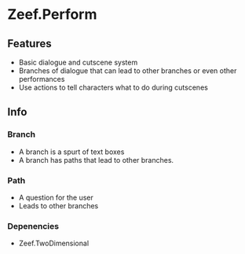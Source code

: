 # Zeef.Perform #

## Features ##
* Basic dialogue and cutscene system
* Branches of dialogue that can lead to other branches or even other performances
* Use actions to tell characters what to do during cutscenes

## Info ##

### Branch ###
* A branch is a spurt of text boxes
* A branch has paths that lead to other branches.

### Path ###
* A question for the user
* Leads to other branches

### Depenencies ###
* Zeef.TwoDimensional